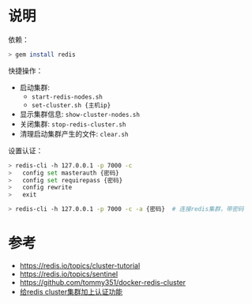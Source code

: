 # 说明

依赖：

```sh
> gem install redis
```

快捷操作：

- 启动集群:
   - `start-redis-nodes.sh`
   - `set-cluster.sh {主机ip}`
- 显示集群信息: `show-cluster-nodes.sh`
- 关闭集群: `stop-redis-cluster.sh`
- 清理启动集群产生的文件: `clear.sh`

设置认证：

```sh
> redis-cli -h 127.0.0.1 -p 7000 -c
>   config set masterauth {密码}
>   config set requirepass {密码}
>   config rewrite
>   exit

> redis-cli -h 127.0.0.1 -p 7000 -c -a {密码}  # 连接redis集群，带密码
```

# 参考

- https://redis.io/topics/cluster-tutorial
- https://redis.io/topics/sentinel
- https://github.com/tommy351/docker-redis-cluster
- [给redis cluster集群加上认证功能](http://lee90.blog.51cto.com/10414478/1863243)
